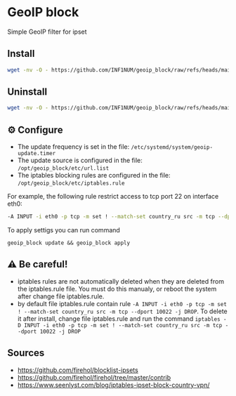 # GeoIP block
Simple GeoIP filter for ipset

## Install
```bash
wget -nv -O - https://github.com/INF1NUM/geoip_block/raw/refs/heads/main/install.sh | bash
```

## Uninstall
```bash
wget -nv -O - https://github.com/INF1NUM/geoip_block/raw/refs/heads/main/uninstall.sh | bash
```

## ⚙️ Configure
- The update frequency is set in the file: `/etc/systemd/system/geoip-update.timer`
- The update source is configured in the file: `/opt/geoip_block/etc/url.list`
- The iptables blocking rules are configured in the file: `/opt/geoip_block/etc/iptables.rule`

For example, the following rule restrict access to tcp port 22 on interface eth0:
```bash
-A INPUT -i eth0 -p tcp -m set ! --match-set country_ru src -m tcp --dport 22 -j DROP
```
To apply settigs you can run command
```shell
geoip_block update && geoip_block apply
```

## ⚠️ Be careful!
- iptables rules are not automatically deleted when they are deleted from the iptables.rule file. You must do this manualy, or reboot the system after change file iptables.rule.
- by default file iptables.rule contain rule `-A INPUT -i eth0 -p tcp -m set ! --match-set country_ru src -m tcp --dport 10022 -j DROP`. To delete it after install, change file iptables.rule and run the command `iptables -D INPUT -i eth0 -p tcp -m set ! --match-set country_ru src -m tcp --dport 10022 -j DROP`

## Sources
- https://github.com/firehol/blocklist-ipsets
- https://github.com/firehol/firehol/tree/master/contrib
- https://www.seenlyst.com/blog/iptables-ipset-block-country-vpn/
